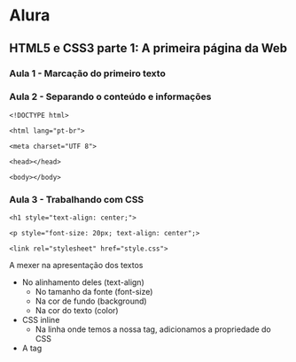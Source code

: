 # Alura

## HTML5 e CSS3 parte 1: A primeira página da Web

### Aula 1 - Marcação do primeiro texto

### Aula 2 - Separando o conteúdo e informações

```<!DOCTYPE html> ```

```<html lang="pt-br">```
  
```<meta charset="UTF 8">```

```<head></head>```
    
```<body></body>```

### Aula 3 - Trabalhando com CSS 

```<h1 style="text-align: center;">```

```<p style="font-size: 20px; text-align: center";>```

```<link rel="stylesheet" href="style.css">```

A mexer na apresentação dos textos
   - No alinhamento deles (text-align)
      - No tamanho da fonte (font-size)
      - Na cor de fundo (background)
      - Na cor do texto (color)
   - CSS inline
      - Na linha onde temos a nossa tag, adicionamos a propriedade do CSS
   - A tag <style>
      - Dentro da tag, podemos colocar marcações de CSS referentes aos elementos que temos no nosso HTML
   - A apresentação do CSS com um arquivo externo
   - Como funciona o estilo em cascata do CSS
   - Como importar um arquivo externo de CSS dentro da nossa página HTML
   - Como representar cores no CSS
       - Através do nome da cor
       - Através do seu hexadecimal
       - Através do seu RGB


### Aula 4 - Estilizando imagens

```src="banner.jpg">```

```F12``` Ferramenta do desenvolvedor - navegador

- CSS 
```height``` ```width``` ```padding``` ```margin```

Time de Front-end
- UX - User Experience - usabilidade 
- UI - User Interface - <em>design</em>
- Desenvolvedor Front-end 
 

### Aula 5 - Lista e divisões de conteúdo

```classe = ""```

```<div></div>```

```<ul></ul>```

```<li></li>```

- comportamento <i>inline</i> e <i>block</i>

### Aula 6 - Finalizando a página

```<header></header>```

- O conceito de cabeçalho da página e como criá-lo
- Que o cabeçalho da página deve ter mais destaque
- Que não é recomendado criar estilos usando tags
- O ideal é usarmos classes para tudo
